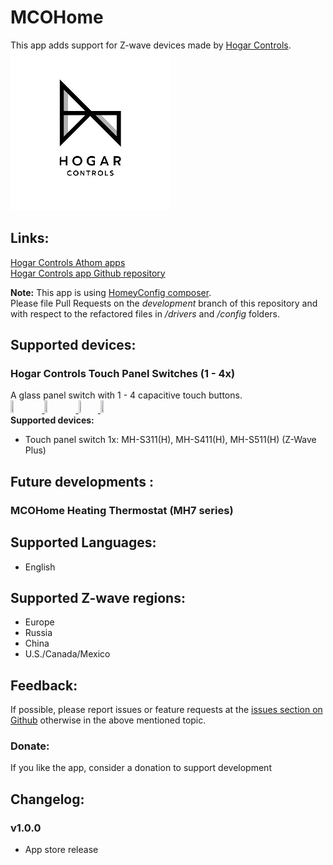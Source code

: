 # MCOHome
This app adds support for Z-wave devices made by [Hogar Controls](http://www.hogarcontrols.com).  
<a href="https://github.com/AutomateAsia/com.hogarcontrols">
  <img src="https://raw.githubusercontent.com/AutomateAsia/com.hogarcontrols/master/assets/images/small.png">
</a>  

## Links:
[Hogar Controls Athom apps](https://apps.athom.com/app/com.hogarcontrols)                    
[Hogar Controls app Github repository](https://github.com/AutomateAsia/com.hogarcontrols)   

**Note:** This app is using [HomeyConfig composer](https://www.npmjs.com/package/node-homey-config-composer).   
Please file Pull Requests on the *development* branch of this repository and with respect to the refactored files in _/drivers_ and _/config_ folders.   

## Supported devices:
### Hogar Controls Touch Panel Switches (1 - 4x)    
A glass panel switch with 1 - 4 capacitive touch buttons.    
<a href="https://github.com/AutomateAsia/com.hogarcontrols">
  <img src="https://rawgit.com/AutomateAsia/com.hogarcontrols/master/drivers/Switch-1-Plus/assets/icon.svg" width="10%" height="10%">
</a>
<a href="https://github.com/AutomateAsia/com.hogarcontrols">
  <img src="https://rawgit.com/AutomateAsia/com.hogarcontrols/master/drivers/Switch-2-Plus/assets/icon.svg" width="10%" height="10%">
</a>
<a href="https://github.com/AutomateAsia/com.hogarcontrols">
  <img src="https://rawgit.com/AutomateAsia/com.hogarcontrols/master/drivers/Switch-4-Plus/assets/icon.svg" width="6.2%" height="10%">
</a>
<a href="https://github.com/AutomateAsia/com.hogarcontrols">
  <img src="https://rawgit.com/AutomateAsia/com.hogarcontrols/master/drivers/Dimmer-1-Plus/assets/icon.svg" width="10%" height="10%">
</a>  
**Supported devices:**   
* Touch panel switch 1x: MH-S311(H), MH-S411(H), MH-S511(H)  (Z-Wave Plus)    


## Future developments :
### MCOHome Heating Thermostat (MH7 series)    

## Supported Languages:
* English     

## Supported Z-wave regions:
* Europe   
* Russia    
* China   
* U.S./Canada/Mexico        

## Feedback:
If possible, please report issues or feature requests at the [issues section on Github](https://github.com//AutomateAsia/com.hogarcontrols/issues) otherwise in the above mentioned topic.     

### Donate:
If you like the app, consider a donation to support development    

## Changelog:  


### v1.0.0
* App store release   
